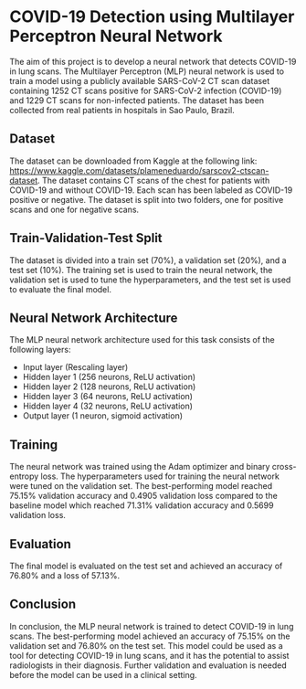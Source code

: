 
# COVID-19 Detection using Multilayer Perceptron Neural Network

The aim of this project is to develop a neural network that detects COVID-19 in lung scans. The Multilayer Perceptron (MLP) neural network is used to train a model using a publicly available SARS-CoV-2 CT scan dataset containing 1252 CT scans positive for SARS-CoV-2 infection (COVID-19) and 1229 CT scans for non-infected patients. The dataset has been collected from real patients in hospitals in Sao Paulo, Brazil.

## Dataset

The dataset can be downloaded from Kaggle at the following link: https://www.kaggle.com/datasets/plameneduardo/sarscov2-ctscan-dataset. The dataset contains CT scans of the chest for patients with COVID-19 and without COVID-19. Each scan has been labeled as COVID-19 positive or negative. The dataset is split into two folders, one for positive scans and one for negative scans.
## Train-Validation-Test Split

The dataset is divided into a train set (70%), a validation set (20%), and a test set (10%). The training set is used to train the neural network, the validation set is used to tune the hyperparameters, and the test set is used to evaluate the final model.


## Neural Network Architecture

The MLP neural network architecture used for this task consists of the following layers:
- Input layer (Rescaling layer)
- Hidden layer 1 (256 neurons, ReLU activation)
- Hidden layer 2 (128 neurons, ReLU activation)
- Hidden layer 3 (64 neurons, ReLU activation)
- Hidden layer 4 (32 neurons, ReLU activation)
- Output layer (1 neuron, sigmoid activation)

## Training

The neural network was trained using the Adam optimizer and binary cross-entropy loss. The hyperparameters used for training the neural network were tuned on the validation set. The best-performing model reached 75.15% validation accuracy and 0.4905 validation loss compared to the baseline model which reached 71.31% validation accuracy and 0.5699 validation loss.



## Evaluation
The final model is evaluated on the test set and achieved an accuracy of 76.80% and a loss of 57.13%.

## Conclusion

In conclusion, the MLP neural network is trained to detect COVID-19 in lung scans. The best-performing model achieved an accuracy of 75.15% on the validation set and 76.80% on the test set. This model could be used as a tool for detecting COVID-19 in lung scans, and it has the potential to assist radiologists in their diagnosis. Further  validation and evaluation is needed before the model can be used in a clinical setting.

